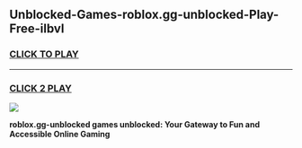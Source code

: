 
## Unblocked-Games-roblox.gg-unblocked-Play-Free-ilbvl
<h3>
<a href="https://premium76.site?title=roblox.gg-unblocked&ref=21A">CLICK TO PLAY</a></h3>
<hr>

<h3>
<a href="https://premium76.site?title=roblox.gg-unblocked&ref=21A">CLICK 2 PLAY</a>
  
</h3>

<a href="https://premium76.site?title=roblox.gg-unblocked&ref=21A"><img src="https://clearcache.store/games.png"></a>


**roblox.gg-unblocked games unblocked: Your Gateway to Fun and Accessible Online Gaming**
